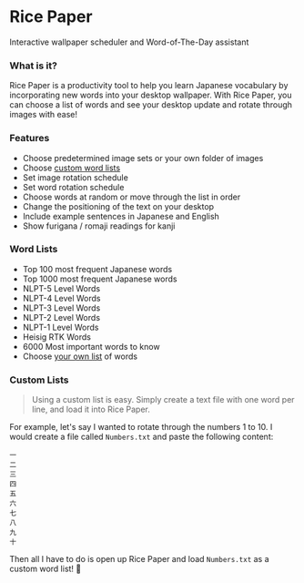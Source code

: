 # Rice Paper

Interactive wallpaper scheduler and Word-of-The-Day assistant

### What is it?

Rice Paper is a productivity tool to help you learn Japanese vocabulary by incorporating new words into your desktop wallpaper. With Rice Paper, you can choose a list of words and see your desktop update and rotate through images with ease!

### Features

- Choose predetermined image sets or your own folder of images
- Choose [custom word lists](#Custom-Lists)
- Set image rotation schedule
- Set word rotation schedule
- Choose words at random or move through the list in order
- Change the positioning of the text on your desktop
- Include example sentences in Japanese and English
- Show furigana / romaji readings for kanji

### Word Lists

- Top 100 most frequent Japanese words
- Top 1000 most frequent Japanese words
- NLPT-5 Level Words
- NLPT-4 Level Words
- NLPT-3 Level Words
- NLPT-2 Level Words
- NLPT-1 Level Words
- Heisig RTK Words
- 6000 Most important words to know
- Choose [your own list](#Custom-Lists) of words

### Custom Lists

> Using a custom list is easy. Simply create a text file with one word per line, and load it into Rice Paper.

For example, let's say I wanted to rotate through the numbers 1 to 10. I would create a file called `Numbers.txt` and paste the following content:

```
一
二
三
四
五
六
七
八
九
十
```

Then all I have to do is open up Rice Paper and load `Numbers.txt` as a custom word list! 👏
